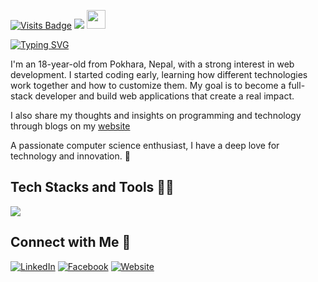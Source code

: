 
[![Visits Badge](https://komarev.com/ghpvc/?username=ajaydhakal1&label=Profile%20views&color=770677&style=for-the-badge)](https://ajaydhakal.com)
[![](https://wakatime.com/badge/user/787f4b56-4ed2-43e0-a32c-335b5c3c1e34/project/914a42f2-2b8a-466f-83d1-b3c035892d37.svg?style=for-the-badge)](https://wakatime.com/@ajaydkl)
  <img src="https://emojis.slackmojis.com/emojis/images/1593555389/9579/blob_excited.gif?1593555389" width="30"/>

[![Typing SVG](https://readme-typing-svg.demolab.com?font=Fira+Code&weight=900&size=38&pause=1000&color=D67BFF&width=700&lines=Hi+there%2C+I'm+Ajay+Dhakal!+%F0%9F%91%8B)](https://git.io/typing-svg)

I'm an 18-year-old from Pokhara, Nepal, with a strong interest in web development. I started coding early, learning how different technologies work together and how to customize them. My goal is to become a full-stack developer and build web applications that create a real impact.

I also share my thoughts and insights on programming and technology through blogs on my [website](https://ajaydhakal.com/blog)

A passionate computer science enthusiast, I have a deep love for technology and innovation. 🚀

## Tech Stacks and Tools 👨‍💻
<p align="left">
<img src="https://skillicons.dev/icons?i=html,css,js,ts,laravel,php,react,figma,git,mysql,mongodb,postman,tailwind,vscode,vercel,sass,powershell,md,firebase,cloudflare,bun,docker,npm,pnpm,notion"/>
</p>



## Connect with Me 🫣

[![LinkedIn](https://img.shields.io/badge/LinkedIn-%230A66C2.svg?style=for-the-badge&logo=linkedin&logoColor=white)](https://www.linkedin.com/in/the-ajay/)
[![Facebook](https://img.shields.io/badge/Facebook-%231877F2.svg?style=for-the-badge&logo=facebook&logoColor=white)](https://www.facebook.com/ajaydkl07)
[![Website](https://img.shields.io/badge/Website-%230000FF.svg?style=for-the-badge&logo=google-chrome&logoColor=white)](https://www.ajaydhakal.com)

